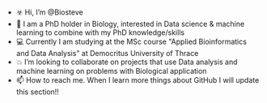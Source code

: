 - ☣️ Hi, I’m @Biosteve
- 🐠 I am a PhD holder in Biology, interested in Data science & machine learning to combine with my PhD knowledge/skills
- 💻 Currently I am studying at the MSc course "Applied Bioinformatics and Data Analysis" at Democritus University of Thrace
- 💥 I’m looking to collaborate on projects that use Data analysis and machine learning on problems with Biological application
- 📫 How to reach me. When I learn more things about GitHub I will update this section!!

<!---
Biosteve/Biosteve is a ✨ special ✨ repository because its `README.md` (this file) appears on your GitHub profile.
You can click the Preview link to take a look at your changes.
--->
